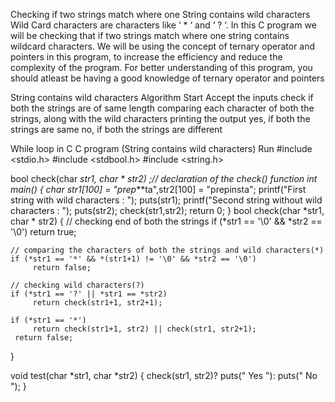 Checking if two strings match where one String contains wild characters
Wild Card characters are characters like ‘ * ‘ and ‘ ? ‘. In this C program we will be checking that if two strings match where one string contains wildcard characters. We will be using the concept of ternary operator and pointers in this program, to increase the efficiency and reduce the complexity of the program. For better understanding of this program, you should atleast be having a good knowledge of ternary operator and pointers

String contains wild characters
Algorithm
Start
Accept the inputs
check if both the strings are of same length
comparing each character of both the strings, along with the wild characters
printing the output
yes, if both the strings are same
no, if both the strings are different
 
While loop in C
C program (String contains wild characters)
Run
#include <stdio.h>
#include <stdbool.h>
#include <string.h>


bool check(char *str1, char * str2) ;// declaration of the check() function
int main() 
{ 
    char str1[100] = "prep***ta",str2[100] = "prepinsta";
    printf("First  string with wild characters : ");
    puts(str1);
    printf("Second string without wild characters : ");
    puts(str2);
    check(str1,str2);
    return 0; 
}
bool check(char *str1, char * str2) 
{ 
    // checking end of both the strings 
    if (*str1 == '\0' && *str2 == '\0') 
         return true; 
  
    // comparing the characters of both the strings and wild characters(*)
    if (*str1 == '*' && *(str1+1) != '\0' && *str2 == '\0') 
         return false;
  
    // checking wild characters(?)
    if (*str1 == '?' || *str1 == *str2) 
         return check(str1+1, str2+1); 
    
    if (*str1 == '*') 
         return check(str1+1, str2) || check(str1, str2+1); 
     return false; 
} 

void test(char *str1, char *str2) 
{ 
    check(str1, str2)? puts(" Yes "): puts(" No "); 
}
